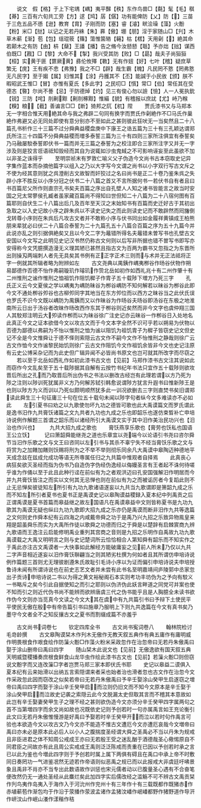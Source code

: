 <!-- { "loadSidebar": true } -->
　　说文　假【格】于上下宅堣【嵎】夷平豑【秩】东作鸟兽□【氄】髦【毛】稘【朞】三百有六旬共工旁【方】逑【鸠】孱【僝】功有能俾防【乂】防【】三苗于三危五品不愻【逊】教育【胄】子刚而防【塞】睿【濬】畎浍璪【藻】火黺【粉】米□【挞】以记之无若丹絑【朱】奡【傲】堋【朋】淫于家随山□【刋】木草木蔪【渐】苞【包】瑶琨筱【篠】簜惟箘辂【簵】枯【楛】天用劋【】絶其命若颠木之有防【由】枿【蘖】王譒【播】告之脩今汝懖懖【聒】予亦炪【拙】谋西伯既□【戡】□【黎】大命不【掣】我兴受其防【败】□【勗】哉夫子尚狟狟【桓】实黄于匪【篚厥黄】彞伦攸殬【斁】无有作妞【好】七叶【稽】疑庶草繁无【庑】王有疾不悆【弗豫】我之不□【辟】哉生霸【魄】凡民罔不憝【罔弗憝无凡民字】至于媰【属】妇惟其【涂】丹臒其不【丕】能諴于小民攽【颁】朕不暇昭武王惟□【冒】亦惟有夏氏【多此字】之民叨□【懫】常□【伯】常任其在受德忞【暋】尔尚不諅【忌】于防德焯【灼】见三有俊心勿以譣【憸】人一人冕执鈗【锐】三防【咤】刖劓黥【劓刖椓黥】惟緢【貌】有稽报以庶訧【尤】峙乃糇【糗】粮【截】善谝言□□【断】猗邦之阢【杌】陧
　　贾氏漆书又与马郑本无一字相合惟天用絶其命与我之弗辟二句同有换字而贾氏作劋絶作不□马氏作巢絶作弗避又必无同处即使有意分别亦不至如此之甚则彼此狂吠无一当矣然且二十八篇孔书析作三十三篇不过分舜典益稷盘庚中下康王之诰五篇为三十有三孔颖达谓郑氏所注三十四篇不分舜典益稷而増多泰誓三篇为三十有四则三家所注俱宜有泰誓矣乃马融屡駮泰誓即伏书一篇而并无三篇之泰誓为之校注即合三家所注字又并无一字涉及则是狡言诳语祗知毁经而其自为说辄如沙虫鬼蜮之不可影响诬妄至此虽欲不加以非圣之诛得乎
　　至明崇祯末有罗敦仁喻义父子伪造今文尚书古本窃取史记异字集作蓝本而杂摘他篇字以组入之乃以大字写今文谓之尚书以小字双行写古文斥之不使为经其意则犹之呉澄削古文故智而奸狡过之名曰尚书是正二十卷乃鉴朱呉之失辟小序不胜反以小序分冠之伏书二十八篇之首又不言所据何书一若伏书自有者且曰书百篇尼父所作则直宗孔书矣夫百篇之序出自孔壁人人知之诸书皆能言之故当时安国之兄太常蓼侯孔臧者虽家藏百篇尚不得知曰世但知二十八篇为二十八宿何图有百篇耶则自伏生二十八篇出后几及百年至天汉之末始知书有百篇而史迁好古于其初出急取之以入史记故小序之辟朱呉以不读史记失之而此则读史记而不敢辟然而囘旛倒戈转尊小序则在朱呉后凡攻古文者并不敢称小序与伏书同出如金履祥黄镇成王柏熊朋来辈犹必曰伏二十八篇合泰誓为二十九篇孔五十八篇合百篇之序为五十九篇今并此说亦乱之则引据俱絶矣又且以今文二字为鼂错所得名夫鼂错未曽写书也孔壁古文安国以今文写之此明见史记汉书然仍称古文何则以后写非所据也错不曽写书即写亦安得称今文凭臆撰造漫无义理其陋已甚然且指古文为百两为霸书又忽指之为东晋所出则操刄两端刺人者先无具矣其书例有正正字正术三则而与术并无正法祗将正字一例就其所辑者略为附辨如左
　　古文尧典以禺銕作嵎夷栁谷作旸谷伏物作朔易鄙德作否德不怡作弗嗣璇玑作璿玑作贽北岳如初作如西礼兆十有二州作肇十有二州惟刑之谧作惟刑之恤祖饥作阻饥穉子作胄子五十载陟下増方乃死三字
　　孔氏正义云今文夏侯之学以嵎夷为嵎防昧谷为栁谷嵎防不知何解若以昧谷为栁谷此即今文不通处栁谷夘谷也古柳夘同字其地当在东方夘位而以西方之昧谷当之此伏氏误也罗氏不识今文既以嵎防为禺銕而又以作昧谷为作旸谷夫旸谷即汤谷在东极之地淮南所云日出于汤谷者改昧作旸改西作东其于栁谷则近矣然而非今文字也虞仲翔三国人其駮郑注明云大夘读作栁而以为昧谷徐广注史记亦云昧谷一作栁谷日入处地名此真正今文之证本欲借今文以攻古文而于今文本字全然不识可乎若以朔易为伏物以否德为鄙德以弗嗣为不怡以惟刑之恤为谧以阻饥为祖饥胄子为穉子皆窃史记文但史记不全是今文惟舜让于德不怿则索隠云古文作不嗣今文作不怡惟刑之静哉则徐广云古文作恤今文作谧黎民始饥则徐广云古文作阻饥今文作祖饥余皆非今文也史记注原有云史公博采杂记而为此史但广辑异闻不必皆尚书原文也岂可就其所改字而尽窃之
　　若以至于北岳如西礼作如初此漆书古文也【见前】马郑作漆书古文注其说如此而窃作今文乱矣至于五十载陟据其自解有云按竹书纪年书法只宜作五十载陟则欲攻晋后所出之孔而乃取晋后所出伪书之书法以删改古经岂有此理若谓以方乃死为陟之注则以陟训死犹属非义方乃何解苏轼引韩愈说谓陟方犹言升遐书曰惟新陟王是也则以陟方为义而训以乃死似颇明顺然犹多此一训况欲删去三字则直焚书矣旧谓郑读此舜生三十句征庸三十句在位五十载句未闻以陟字句者纵今文多难读亦不必如此
　　左引夏书曰劝之以九歌使勿坏九功之德皆可歌也此大禹谟篇文而罗氏谓此是逸书汨作九共膏饫诸篇之文九共者九功也九成之乐也即韶乐也遂仿束晳补亡申培诗说例作解题三首谓之韶乐而以诸经所引大禹谟文实于其中汨作美治民功兴也【汨治也作兴也】
　　九共大招九成之歌也
　　膏饫燕享乐歌也【膏劳也饫私也国语王公立饫】
　　记曰箫韶舜能继尧之道也乐章宜以尧端今以论语引书尧曰咨尔舜节当汨作乐歌之文与文王曰咨同以左引书与其杀不辜宁失不经当膏饫乐歌之文与将赏为之加饍加饍则饫赐将刑为之不举不举则彻乐同余凡大禹谟中皋陶迈种德地平天成念兹在兹成允成功等语无所専属任归之九共篇中惟观者自择焉
　　此真丧心病狂矣欲灭圣经而指为伪书乃自造伪字伪经伪逸经以侮嫚圣言有王者起不诛何待嗟乎谁为作俑以至于此且此种行迳在前似有为之者观洪迈曰孔安国强解汨作明居而今并九共膏饫皆注之而实以文何其无忌惮也则在前似有为之而被诟厉者今复蹈此则不止无忌惮矣彼徒知左所引有九功九歌诸语遂妄以九共当九歌谓即是箫韶九成之乐而不知左所引者夏书也夏书正是禹谟史记以皋陶谟益稷録入夏本纪中列禹贡之后正谓禹谟是夏书首篇而皋益继之故左国语凡在禹谟皋益中文则皆称夏书是九功九歌其为禹谟无疑也纵曰九功九歌即大招九成之乐亦仍是禹谟而断非汨作九共等逸篇之文何则史作舜本纪有云四海之内咸戴帝舜之功于是禹乃兴九招之乐致异物鳯皇来翔是韶虽舜乐而实为大禹所作徒以歌舜之功德而归之于舜是以楚辞有启棘賔商九辨九歌语而王逸注云启能修明禹业重列其宫商之音则是九招之乐明作自禹故九功九歌禹谟载之大禹又明明言之则与史记楚词所云恰恰相合人第知舜有韶乐而不知实作之于禹此亦注古文禹谟者一大快事如此解经方能破庸妄之见前人所未乃仅以九共二字声音相近遂妄以汨作膏饫聨翩当之则其陋劣杜撰为何如者且其所谓仿申培诗说例作篇题三首则尤无理彼剧遵朱氏故耻引毛诗小序以为证而偏引申培诗说夫申培授鲁诗未闻有所谓诗说也在前史志艺文者并未尝有此书名至明嘉靖间庐陵郭中丞家忽出子贡诗申培诗说二书以为得之黄文裕秘阁石本实则考功丰坊伪为之予向有駮义一书略斥之矣今引此自据使知之而引之耶则以伪济伪此妖言畔道之同党可并案也使不知而引之则近代伪书尚不能辨而欲辨唐虞三代之伪书能乎且是人胸臆全未读书欲作伪今文则亦当觅真今文读之今文大其在虞中有九共篇引书曰予辩下土使民平平使民无傲在殷中有帝告篇引书曰施章乃服明上下则九共逸篇在今文有真书矣乃墨守今文者全不之知反攘古文之夏书而割缀成篇不亦羞乎







　　古文尚书词卷七
　　钦定四库全书
　　古文尚书寃词卷八
　　翰林院检讨毛竒龄撰
　　古文皋陶谟栞木作刋木无傲作无教天叙五典作有典五庸作有庸明威作明畏根食作艰食绘作防薻火黺□作藻火粉米采政忽作在治忽帝曰无若丹朱傲禹曰娶于涂山删帝曰禹曰四字
　　随山栞木此说文也【见前】无傲逸欲有国天叙五典天明威暨稷播奏庶根食鲜食山龙华虫作绘此漆书古文也【见前】若薻火黺□则但窃说文黺字而又连改薻□字者岂贾马郑三家本即伏氏书耶
　　史记以皋益二谟俱入夏本纪有云来始滑以出纳五言索隠谓来者采也始者治也滑者忽也古文作在治忽今文作采政忽此因而窃改之似矣若帝曰无若丹朱傲禹曰予辛壬娶涂山癸甲生启遂窃之増帝曰禹曰四字而娶于涂山辛壬癸甲启而泣则仍旧文而不知今文原本是辛壬娶于涂山癸甲启而泣故史记袭之索隠云此今文脱漏太史但取其言而不稽其本意故如此岂有辛壬娶妻癸甲生子之理不经之甚则欲伪造今文亦须分辛壬癸甲四字属两句之首不当第増四字而余文尚如故也况既依史记则予创若时一句亦属禹言如王充论衡引此文曰无若丹朱傲惟慢游是好禹曰予娶若时辛壬癸甲开而泣以若时句作禹言可验也本欲造今文以攻古文乃今文亦不能造不惟古文遭厄今文亦遭厄哀哉今文増帝曰禹曰亦未必是原本此必后人以小人之腹揣度圣经谓大舜之圣禹必不当以丹朱为规戒且非臣进君之体不知周公戒成王亦曰无若殷王受之迷乱酗于酒德哉圣心儆惕原自不同君臣之间故亦有此且周公实戒成王禹则泛泛陈戒而责重在已因以予创若时承之言已以此为鉴也今増此四字则于予创若时属上属下两俱有碍且在禹口中承上帝不时敷同日奏罔功一气进鉴冺然无迹若作帝语则似恶禹之规已而以此报戒大非虞廷吁咈景象且禹非不肖亦不当专出此数语故作训惩也宋元儒者动以已腹量圣心遇有不合奋笔便改然仍无一通处圣经从此麋烂矣此加四字实后儒改经之滥觞不可不辨古文禹贡栞作刋鸟夷作岛夷入于海作入于河沇州作兖州十有三年作十有三载既都作既猪赤作赤埴蔪苞作渐包均于作沿于荥播作荥波孟诸作孟猪汶嶓作岷嶓都野作猪野道作导汧作岍汶山作岷山瀁作漾稭作秸
